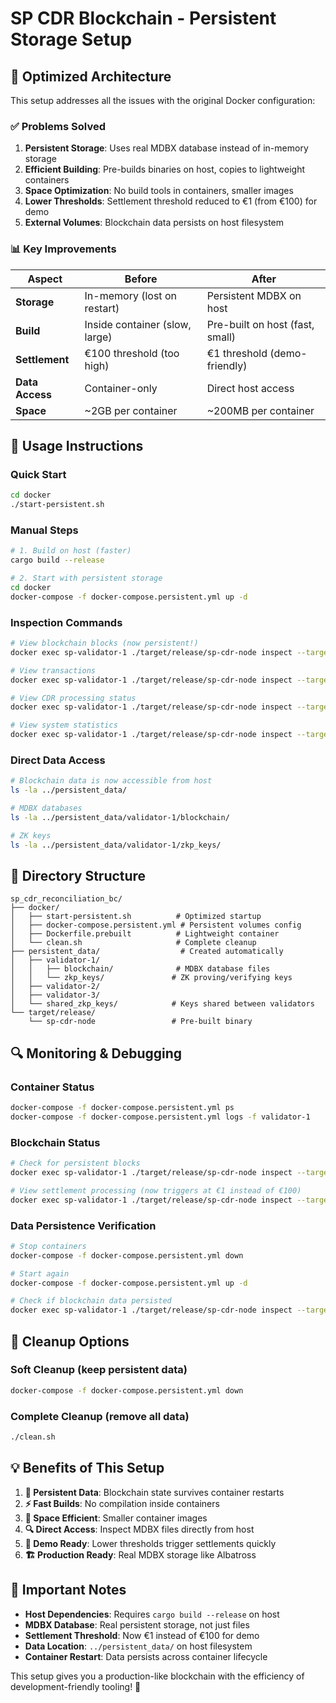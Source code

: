 # SP CDR Blockchain - Persistent Storage Setup

## 🚀 Optimized Architecture

This setup addresses all the issues with the original Docker configuration:

### ✅ **Problems Solved**
1. **Persistent Storage**: Uses real MDBX database instead of in-memory storage
2. **Efficient Building**: Pre-builds binaries on host, copies to lightweight containers
3. **Space Optimization**: No build tools in containers, smaller images
4. **Lower Thresholds**: Settlement threshold reduced to €1 (from €100) for demo
5. **External Volumes**: Blockchain data persists on host filesystem

### 📊 **Key Improvements**

| Aspect | Before | After |
|--------|--------|--------|
| **Storage** | In-memory (lost on restart) | Persistent MDBX on host |
| **Build** | Inside container (slow, large) | Pre-built on host (fast, small) |
| **Settlement** | €100 threshold (too high) | €1 threshold (demo-friendly) |
| **Data Access** | Container-only | Direct host access |
| **Space** | ~2GB per container | ~200MB per container |

## 🔧 **Usage Instructions**

### **Quick Start**
```bash
cd docker
./start-persistent.sh
```

### **Manual Steps**
```bash
# 1. Build on host (faster)
cargo build --release

# 2. Start with persistent storage
cd docker
docker-compose -f docker-compose.persistent.yml up -d
```

### **Inspection Commands**
```bash
# View blockchain blocks (now persistent!)
docker exec sp-validator-1 ./target/release/sp-cdr-node inspect --target blocks

# View transactions
docker exec sp-validator-1 ./target/release/sp-cdr-node inspect --target transactions

# View CDR processing status
docker exec sp-validator-1 ./target/release/sp-cdr-node inspect --target cdrs

# View system statistics
docker exec sp-validator-1 ./target/release/sp-cdr-node inspect --target stats
```

### **Direct Data Access**
```bash
# Blockchain data is now accessible from host
ls -la ../persistent_data/

# MDBX databases
ls -la ../persistent_data/validator-1/blockchain/

# ZK keys
ls -la ../persistent_data/validator-1/zkp_keys/
```

## 📁 **Directory Structure**

```
sp_cdr_reconciliation_bc/
├── docker/
│   ├── start-persistent.sh          # Optimized startup
│   ├── docker-compose.persistent.yml # Persistent volumes config
│   ├── Dockerfile.prebuilt          # Lightweight container
│   └── clean.sh                     # Complete cleanup
├── persistent_data/                  # Created automatically
│   ├── validator-1/
│   │   ├── blockchain/              # MDBX database files
│   │   └── zkp_keys/               # ZK proving/verifying keys
│   ├── validator-2/
│   ├── validator-3/
│   └── shared_zkp_keys/            # Keys shared between validators
└── target/release/
    └── sp-cdr-node                 # Pre-built binary
```

## 🔍 **Monitoring & Debugging**

### **Container Status**
```bash
docker-compose -f docker-compose.persistent.yml ps
docker-compose -f docker-compose.persistent.yml logs -f validator-1
```

### **Blockchain Status**
```bash
# Check for persistent blocks
docker exec sp-validator-1 ./target/release/sp-cdr-node inspect --target blocks

# View settlement processing (now triggers at €1 instead of €100)
docker exec sp-validator-1 ./target/release/sp-cdr-node inspect --target settlements
```

### **Data Persistence Verification**
```bash
# Stop containers
docker-compose -f docker-compose.persistent.yml down

# Start again
docker-compose -f docker-compose.persistent.yml up -d

# Check if blockchain data persisted
docker exec sp-validator-1 ./target/release/sp-cdr-node inspect --target stats
```

## 🧹 **Cleanup Options**

### **Soft Cleanup** (keep persistent data)
```bash
docker-compose -f docker-compose.persistent.yml down
```

### **Complete Cleanup** (remove all data)
```bash
./clean.sh
```

## 💡 **Benefits of This Setup**

1. **🔄 Persistent Data**: Blockchain state survives container restarts
2. **⚡ Fast Builds**: No compilation inside containers
3. **💾 Space Efficient**: Smaller container images
4. **🔍 Direct Access**: Inspect MDBX files directly from host
5. **🎯 Demo Ready**: Lower thresholds trigger settlements quickly
6. **🏗️ Production Ready**: Real MDBX storage like Albatross

## 🚨 **Important Notes**

- **Host Dependencies**: Requires `cargo build --release` on host
- **MDBX Database**: Real persistent storage, not just files
- **Settlement Threshold**: Now €1 instead of €100 for demo
- **Data Location**: `../persistent_data/` on host filesystem
- **Container Restart**: Data persists across container lifecycle

This setup gives you a production-like blockchain with the efficiency of development-friendly tooling! 🎉
